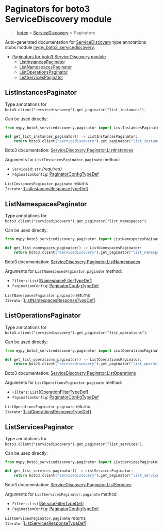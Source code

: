 # Paginators for boto3 ServiceDiscovery module

> [Index](..) > [ServiceDiscovery](.) > Paginators

Auto-generated documentation for
[ServiceDiscovery](https://boto3.amazonaws.com/v1/documentation/api/latest/reference/services/servicediscovery.html#ServiceDiscovery)
type annotations stubs module
[mypy_boto3_servicediscovery](https://pypi.org/project/mypy-boto3-servicediscovery/).

- [Paginators for boto3 ServiceDiscovery module](#paginators-for-boto3-servicediscovery-module)
  - [ListInstancesPaginator](#listinstancespaginator)
  - [ListNamespacesPaginator](#listnamespacespaginator)
  - [ListOperationsPaginator](#listoperationspaginator)
  - [ListServicesPaginator](#listservicespaginator)

## ListInstancesPaginator

Type annotations for
`boto3.client("servicediscovery").get_paginator("list_instances")`.

Can be used directly:

```python
from mypy_boto3_servicediscovery.paginator import ListInstancesPaginator

def get_list_instances_paginator() -> ListInstancesPaginator:
    return boto3.client("servicediscovery").get_paginator("list_instances")
```

Boto3 documentation:
[ServiceDiscovery.Paginator.ListInstances](https://boto3.amazonaws.com/v1/documentation/api/latest/reference/services/servicediscovery.html#ServiceDiscovery.Paginator.ListInstances)

Arguments for `ListInstancesPaginator.paginate` method:

- `ServiceId`: `str` *(required)*
- `PaginationConfig`:
  [PaginatorConfigTypeDef](./type_defs.md#paginatorconfigtypedef)

`ListInstancesPaginator.paginate` returns
`Iterator`\[[ListInstancesResponseTypeDef](./type_defs.md#listinstancesresponsetypedef)\].

## ListNamespacesPaginator

Type annotations for
`boto3.client("servicediscovery").get_paginator("list_namespaces")`.

Can be used directly:

```python
from mypy_boto3_servicediscovery.paginator import ListNamespacesPaginator

def get_list_namespaces_paginator() -> ListNamespacesPaginator:
    return boto3.client("servicediscovery").get_paginator("list_namespaces")
```

Boto3 documentation:
[ServiceDiscovery.Paginator.ListNamespaces](https://boto3.amazonaws.com/v1/documentation/api/latest/reference/services/servicediscovery.html#ServiceDiscovery.Paginator.ListNamespaces)

Arguments for `ListNamespacesPaginator.paginate` method:

- `Filters`:
  `List`\[[NamespaceFilterTypeDef](./type_defs.md#namespacefiltertypedef)\]
- `PaginationConfig`:
  [PaginatorConfigTypeDef](./type_defs.md#paginatorconfigtypedef)

`ListNamespacesPaginator.paginate` returns
`Iterator`\[[ListNamespacesResponseTypeDef](./type_defs.md#listnamespacesresponsetypedef)\].

## ListOperationsPaginator

Type annotations for
`boto3.client("servicediscovery").get_paginator("list_operations")`.

Can be used directly:

```python
from mypy_boto3_servicediscovery.paginator import ListOperationsPaginator

def get_list_operations_paginator() -> ListOperationsPaginator:
    return boto3.client("servicediscovery").get_paginator("list_operations")
```

Boto3 documentation:
[ServiceDiscovery.Paginator.ListOperations](https://boto3.amazonaws.com/v1/documentation/api/latest/reference/services/servicediscovery.html#ServiceDiscovery.Paginator.ListOperations)

Arguments for `ListOperationsPaginator.paginate` method:

- `Filters`:
  `List`\[[OperationFilterTypeDef](./type_defs.md#operationfiltertypedef)\]
- `PaginationConfig`:
  [PaginatorConfigTypeDef](./type_defs.md#paginatorconfigtypedef)

`ListOperationsPaginator.paginate` returns
`Iterator`\[[ListOperationsResponseTypeDef](./type_defs.md#listoperationsresponsetypedef)\].

## ListServicesPaginator

Type annotations for
`boto3.client("servicediscovery").get_paginator("list_services")`.

Can be used directly:

```python
from mypy_boto3_servicediscovery.paginator import ListServicesPaginator

def get_list_services_paginator() -> ListServicesPaginator:
    return boto3.client("servicediscovery").get_paginator("list_services")
```

Boto3 documentation:
[ServiceDiscovery.Paginator.ListServices](https://boto3.amazonaws.com/v1/documentation/api/latest/reference/services/servicediscovery.html#ServiceDiscovery.Paginator.ListServices)

Arguments for `ListServicesPaginator.paginate` method:

- `Filters`:
  `List`\[[ServiceFilterTypeDef](./type_defs.md#servicefiltertypedef)\]
- `PaginationConfig`:
  [PaginatorConfigTypeDef](./type_defs.md#paginatorconfigtypedef)

`ListServicesPaginator.paginate` returns
`Iterator`\[[ListServicesResponseTypeDef](./type_defs.md#listservicesresponsetypedef)\].
